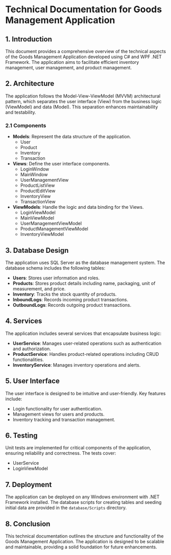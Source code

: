 # Technical Documentation for Goods Management Application

## 1. Introduction
This document provides a comprehensive overview of the technical aspects of the Goods Management Application developed using C# and WPF .NET Framework. The application aims to facilitate efficient inventory management, user management, and product management.

## 2. Architecture
The application follows the Model-View-ViewModel (MVVM) architectural pattern, which separates the user interface (View) from the business logic (ViewModel) and data (Model). This separation enhances maintainability and testability.

### 2.1 Components
- **Models**: Represent the data structure of the application.
  - User
  - Product
  - Inventory
  - Transaction
- **Views**: Define the user interface components.
  - LoginWindow
  - MainWindow
  - UserManagementView
  - ProductListView
  - ProductEditView
  - InventoryView
  - TransactionView
- **ViewModels**: Handle the logic and data binding for the Views.
  - LoginViewModel
  - MainViewModel
  - UserManagementViewModel
  - ProductManagementViewModel
  - InventoryViewModel

## 3. Database Design
The application uses SQL Server as the database management system. The database schema includes the following tables:
- **Users**: Stores user information and roles.
- **Products**: Stores product details including name, packaging, unit of measurement, and price.
- **Inventory**: Tracks the stock quantity of products.
- **InboundLogs**: Records incoming product transactions.
- **OutboundLogs**: Records outgoing product transactions.

## 4. Services
The application includes several services that encapsulate business logic:
- **UserService**: Manages user-related operations such as authentication and authorization.
- **ProductService**: Handles product-related operations including CRUD functionalities.
- **InventoryService**: Manages inventory operations and alerts.

## 5. User Interface
The user interface is designed to be intuitive and user-friendly. Key features include:
- Login functionality for user authentication.
- Management views for users and products.
- Inventory tracking and transaction management.

## 6. Testing
Unit tests are implemented for critical components of the application, ensuring reliability and correctness. The tests cover:
- UserService
- LoginViewModel

## 7. Deployment
The application can be deployed on any Windows environment with .NET Framework installed. The database scripts for creating tables and seeding initial data are provided in the `database/Scripts` directory.

## 8. Conclusion
This technical documentation outlines the structure and functionality of the Goods Management Application. The application is designed to be scalable and maintainable, providing a solid foundation for future enhancements.